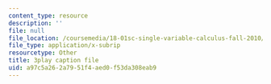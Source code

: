 ```yaml
---
content_type: resource
description: ''
file: null
file_location: /coursemedia/18-01sc-single-variable-calculus-fall-2010/a97c5a262a7951f4aed0f53da308eab9_ShGBRUx2ub8.vtt
file_type: application/x-subrip
resourcetype: Other
title: 3play caption file
uid: a97c5a26-2a79-51f4-aed0-f53da308eab9
---
```

